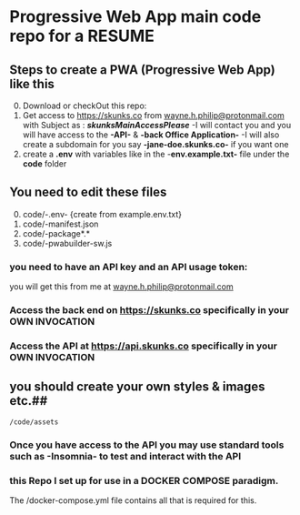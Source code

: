 # Progressive Web App main code repo for a RESUME #

## Steps to create a PWA (Progressive Web App) like this ##
0. Download or checkOut this repo:
1. Get access to https://skunks.co from wayne.h.philip@protonmail.com with Subject as : **_skunksMainAccessPlease_**
    -I will contact you and you will have access to the **-API-** & **-back Office Application-**
    -I will also create a subdomain for you say **-jane-doe.skunks.co-** if you want one
2. create a **.env** with variables like in the -**env.example.txt-** file under the <b>code</b> folder
## You need to edit these files ##
0. code/-.env- {create from example.env.txt}
1. code/-manifest.json
2. code/-package*.*
3. code/-pwabuilder-sw.js

### you need to have an API key and an API usage token: ###
you will get this from me  at wayne.h.philip@protonmail.com

### Access the back end on https://skunks.co  specifically in your OWN INVOCATION    ###
### Access the API at https://api.skunks.co  specifically in your OWN INVOCATION    ###
## you should create your own styles & images etc.##
    /code/assets

### Once you have access to the API you may use standard tools such as **-Insomnia-** to test and interact with the API ###
### this Repo I set up for use in a DOCKER COMPOSE paradigm. ##
The /docker-compose.yml file contains all that is required for this.